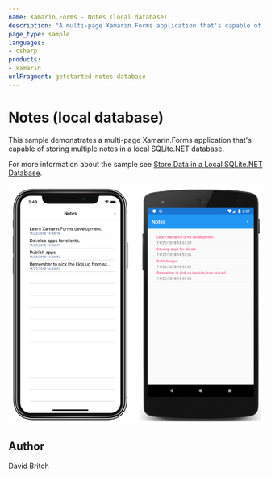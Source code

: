 ```yaml
---
name: Xamarin.Forms - Notes (local database)
description: "A multi-page Xamarin.Forms application that's capable of storing multiple notes in a local SQLite.NET database #getstarted"
page_type: sample
languages:
- csharp
products:
- xamarin
urlFragment: getstarted-notes-database
---
```

# Notes (local database)

This sample demonstrates a multi-page Xamarin.Forms application that's capable of storing multiple notes in a local SQLite.NET database.

For more information about the sample see [Store Data in a Local SQLite.NET Database](https://docs.microsoft.com/xamarin/get-started/quickstarts/database).

![Notes (local database) application screenshot](Screenshots/01All.png "Notes (local database) application screenshot")

## Author

David Britch
